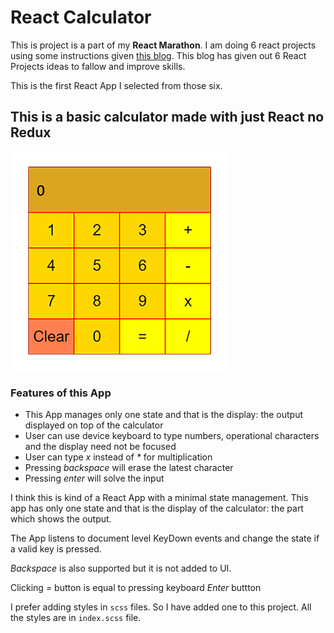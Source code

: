 # React Calculator

This is project is a part of my **React Marathon**. I am doing 6 react projects using some instructions given [this blog](https://daveceddia.com/react-practice-projects/). This blog has given out 6 React Projects ideas to fallow and improve skills.

This is the first React App I selected from those six.

## This is a basic calculator made with just React no Redux

<img src="./screenshot.png" />

### Features of this App

- This App manages only one state and that is the display: the output displayed on top of the calculator
- User can use device keyboard to type numbers, operational characters and the display need not be focused
- User can type _x_ instead of _\*_ for multiplication
- Pressing _backspace_ will erase the latest character
- Pressing _enter_ will solve the input

I think this is kind of a React App with a minimal state management. This app has only one state and that is the display of the calculator: the part which shows the output.

The App listens to document level KeyDown events and change the state if a valid key is pressed.

_Backspace_ is also supported but it is not added to UI.

Clicking _=_ button is equal to pressing keyboard _Enter_ buttton

I prefer adding styles in `scss` files. So I have added one to this project. All the styles are in `index.scss` file.
